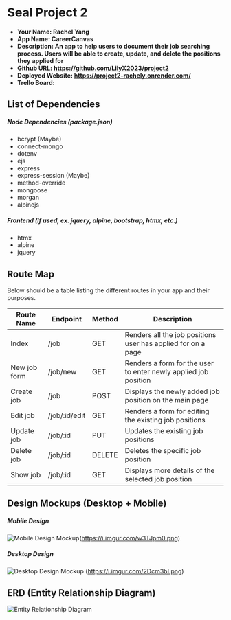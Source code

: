 # Seal Project 2

- **Your Name: Rachel Yang** 
- **App Name: CareerCanvas**
- **Description: An app to help users to document their job searching process. Users will be able to create, update, and delete the positions they applied for**
- **Github URL: https://github.com/LilyX2023/project2**
- **Deployed Website: https://project2-rachely.onrender.com/**
- **Trello Board:**

## List of Dependencies


##### Node Dependencies (package.json)
- bcrypt (Maybe)
- connect-mongo
- dotenv
- ejs
- express
- express-session (Maybe)
- method-override
- mongoose
- morgan
- alpinejs 

##### Frontend (if used, ex. jquery, alpine, bootstrap, htmx, etc.)
- htmx
- alpine
- jquery

## Route Map

Below should be a table listing the different routes in your app and their purposes.

| Route Name | Endpoint | Method | Description |
|------------|----------|--------|-------------|
| Index | /job | GET | Renders all the job positions user has applied for on a page|
| New job form | /job/new | GET | Renders a form for the user to enter newly applied job position|
| Create job | /job | POST | Displays the newly added job position on the main page|
| Edit job | /job/:id/edit | GET | Renders a form for editing the existing job positions|
| Update job | /job/:id | PUT | Updates the existing job positions|
| Delete job | /job/:id | DELETE | Deletes the specific job position|
| Show job | /job/:id | GET | Displays more details of the selected job position|


## Design Mockups (Desktop + Mobile)

##### Mobile Design

![Mobile Design Mockup](https://i.imgur.com/MpirWtJ.png)(https://i.imgur.com/w3TJpm0.png)

##### Desktop Design

![Desktop Design Mockup](https://i.imgur.com/kuPP1vI.png) (https://i.imgur.com/2Dcm3bI.png)

## ERD (Entity Relationship Diagram)

![Entity Relationship Diagram](./url-to-picture.jpg)
